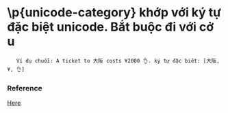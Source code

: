 
#  \p{unicode-category} khớp với ký tự đặc biệt unicode. Bắt buộc đi với cở u

`   
    Ví dụ chuỗi: A ticket to 大阪 costs ¥2000 👌.
    ký tự đặc biêt: [大阪,  ¥, 👌]
`
### Reference
[Here](https://developer.mozilla.org/en-US/docs/Web/JavaScript/Guide/Regular_Expressions/Unicode_Property_Escapes)